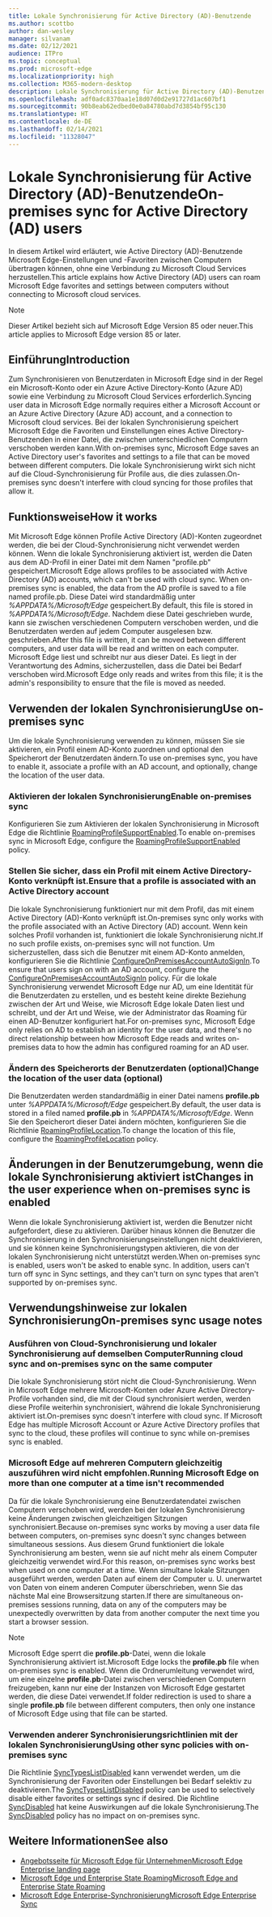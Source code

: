 ```yaml
---
title: Lokale Synchronisierung für Active Directory (AD)-Benutzende
ms.author: scottbo
author: dan-wesley
manager: silvanam
ms.date: 02/12/2021
audience: ITPro
ms.topic: conceptual
ms.prod: microsoft-edge
ms.localizationpriority: high
ms.collection: M365-modern-desktop
description: Lokale Synchronisierung für Active Directory (AD)-Benutzende
ms.openlocfilehash: adf0adc8370aa1e18d07d0d2e91727d1ac607bf1
ms.sourcegitcommit: 90b8eab62edbed0e0a84780abd7d3854bf95c130
ms.translationtype: HT
ms.contentlocale: de-DE
ms.lasthandoff: 02/14/2021
ms.locfileid: "11328047"
---
```

# <span data-ttu-id="9854c-103">Lokale Synchronisierung für Active Directory (AD)-Benutzende</span><span class="sxs-lookup"><span data-stu-id="9854c-103">On-premises sync for Active Directory (AD) users</span></span>

<span data-ttu-id="9854c-104">In diesem Artikel wird erläutert, wie Active Directory (AD)-Benutzende Microsoft Edge-Einstellungen und -Favoriten zwischen Computern übertragen können, ohne eine Verbindung zu Microsoft Cloud Services herzustellen.</span><span class="sxs-lookup"><span data-stu-id="9854c-104">This article explains how Active Directory (AD) users can roam Microsoft Edge favorites and settings between computers without connecting to Microsoft cloud services.</span></span>

> [!NOTE]
> <span data-ttu-id="9854c-105">Dieser Artikel bezieht sich auf Microsoft Edge Version 85 oder neuer.</span><span class="sxs-lookup"><span data-stu-id="9854c-105">This article applies to Microsoft Edge version 85 or later.</span></span>

## <span data-ttu-id="9854c-106">Einführung</span><span class="sxs-lookup"><span data-stu-id="9854c-106">Introduction</span></span>

<span data-ttu-id="9854c-107">Zum Synchronisieren von Benutzerdaten in Microsoft Edge sind in der Regel ein Microsoft-Konto oder ein Azure Active Directory-Konto (Azure AD) sowie eine Verbindung zu Microsoft Cloud Services erforderlich.</span><span class="sxs-lookup"><span data-stu-id="9854c-107">Syncing user data in Microsoft Edge normally requires either a Microsoft Account or an Azure Active Directory (Azure AD) account, and a connection to Microsoft cloud services.</span></span> <span data-ttu-id="9854c-108">Bei der lokalen Synchronisierung speichert Microsoft Edge die Favoriten und Einstellungen eines Active Directory-Benutzenden in einer Datei, die zwischen unterschiedlichen Computern verschoben werden kann.</span><span class="sxs-lookup"><span data-stu-id="9854c-108">With on-premises sync, Microsoft Edge saves an Active Directory user's favorites and settings to a file that can be moved between different computers.</span></span> <span data-ttu-id="9854c-109">Die lokale Synchronisierung wirkt sich nicht auf die Cloud-Synchronisierung für Profile aus, die dies zulassen.</span><span class="sxs-lookup"><span data-stu-id="9854c-109">On-premises sync doesn't interfere with cloud syncing for those profiles that allow it.</span></span>

## <span data-ttu-id="9854c-110">Funktionsweise</span><span class="sxs-lookup"><span data-stu-id="9854c-110">How it works</span></span>

<span data-ttu-id="9854c-111">Mit Microsoft Edge können Profile Active Directory (AD)-Konten zugeordnet werden, die bei der Cloud-Synchronisierung nicht verwendet werden können. Wenn die lokale Synchronisierung aktiviert ist, werden die Daten aus dem AD-Profil in einer Datei mit dem Namen "profile.pb" gespeichert.</span><span class="sxs-lookup"><span data-stu-id="9854c-111">Microsoft Edge allows profiles to be associated with Active Directory (AD) accounts, which can't be used with cloud sync. When on-premises sync is enabled, the data from the AD profile is saved to a file named profile.pb.</span></span> <span data-ttu-id="9854c-112">Diese Datei wird standardmäßig unter *%APPDATA%/Microsoft/Edge* gespeichert.</span><span class="sxs-lookup"><span data-stu-id="9854c-112">By default, this file is stored in *%APPDATA%/Microsoft/Edge*.</span></span> <span data-ttu-id="9854c-113">Nachdem diese Datei geschrieben wurde, kann sie zwischen verschiedenen Computern verschoben werden, und die Benutzerdaten werden auf jedem Computer ausgelesen bzw. geschrieben.</span><span class="sxs-lookup"><span data-stu-id="9854c-113">After this file is written, it can be moved between different computers, and user data will be read and written on each computer.</span></span> <span data-ttu-id="9854c-114">Microsoft Edge liest und schreibt nur aus dieser Datei. Es liegt in der Verantwortung des Admins, sicherzustellen, dass die Datei bei Bedarf verschoben wird.</span><span class="sxs-lookup"><span data-stu-id="9854c-114">Microsoft Edge only reads and writes from this file; it is the admin's responsibility to ensure that the file is moved as needed.</span></span>

## <span data-ttu-id="9854c-115">Verwenden der lokalen Synchronisierung</span><span class="sxs-lookup"><span data-stu-id="9854c-115">Use on-premises sync</span></span>

<span data-ttu-id="9854c-116">Um die lokale Synchronisierung verwenden zu können, müssen Sie sie aktivieren, ein Profil einem AD-Konto zuordnen und optional den Speicherort der Benutzerdaten ändern.</span><span class="sxs-lookup"><span data-stu-id="9854c-116">To use on-premises sync, you have to enable it, associate a profile with an AD account, and optionally, change the location of the user data.</span></span>

### <span data-ttu-id="9854c-117">Aktivieren der lokalen Synchronisierung</span><span class="sxs-lookup"><span data-stu-id="9854c-117">Enable on-premises sync</span></span>

<span data-ttu-id="9854c-118">Konfigurieren Sie zum Aktivieren der lokalen Synchronisierung in Microsoft Edge die Richtlinie [RoamingProfileSupportEnabled](https://docs.microsoft.com/DeployEdge/microsoft-edge-policies#roamingprofilesupportenabled).</span><span class="sxs-lookup"><span data-stu-id="9854c-118">To enable on-premises sync in Microsoft Edge, configure the [RoamingProfileSupportEnabled](https://docs.microsoft.com/DeployEdge/microsoft-edge-policies#roamingprofilesupportenabled) policy.</span></span>

### <span data-ttu-id="9854c-119">Stellen Sie sicher, dass ein Profil mit einem Active Directory-Konto verknüpft ist.</span><span class="sxs-lookup"><span data-stu-id="9854c-119">Ensure that a profile is associated with an Active Directory account</span></span>

<span data-ttu-id="9854c-120">Die lokale Synchronisierung funktioniert nur mit dem Profil, das mit einem Active Directory (AD)-Konto verknüpft ist.</span><span class="sxs-lookup"><span data-stu-id="9854c-120">On-premises sync only works with the profile associated with an Active Directory (AD) account.</span></span> <span data-ttu-id="9854c-121">Wenn kein solches Profil vorhanden ist, funktioniert die lokale Synchronisierung nicht.</span><span class="sxs-lookup"><span data-stu-id="9854c-121">If no such profile exists, on-premises sync will not function.</span></span> <span data-ttu-id="9854c-122">Um sicherzustellen, dass sich die Benutzer mit einem AD-Konto anmelden, konfigurieren Sie die Richtlinie [ConfigureOnPremisesAccountAutoSignIn](https://docs.microsoft.com/DeployEdge/microsoft-edge-policies#configureonpremisesaccountautosignin).</span><span class="sxs-lookup"><span data-stu-id="9854c-122">To ensure that users sign on with an AD account, configure the [ConfigureOnPremisesAccountAutoSignIn](https://docs.microsoft.com/DeployEdge/microsoft-edge-policies#configureonpremisesaccountautosignin) policy.</span></span> <span data-ttu-id="9854c-123">Für die lokale Synchronisierung verwendet Microsoft Edge nur AD, um eine Identität für die Benutzerdaten zu erstellen, und es besteht keine direkte Beziehung zwischen der Art und Weise, wie Microsoft Edge lokale Daten liest und schreibt, und der Art und Weise, wie der Administrator das Roaming für einen AD-Benutzer konfiguriert hat.</span><span class="sxs-lookup"><span data-stu-id="9854c-123">For on-premises sync, Microsoft Edge only relies on AD to establish an identity for the user data, and there's no direct relationship between how Microsoft Edge reads and writes on-premises data to how the admin has configured roaming for an AD user.</span></span>

### <span data-ttu-id="9854c-124">Ändern des Speicherorts der Benutzerdaten (optional)</span><span class="sxs-lookup"><span data-stu-id="9854c-124">Change the location of the user data (optional)</span></span>

<span data-ttu-id="9854c-125">Die Benutzerdaten werden standardmäßig in einer Datei namens **profile.pb** unter *%APPDATA%/Microsoft/Edge* gespeichert.</span><span class="sxs-lookup"><span data-stu-id="9854c-125">By default, the user data is stored in a filed named **profile.pb** in *%APPDATA%/Microsoft/Edge*.</span></span> <span data-ttu-id="9854c-126">Wenn Sie den Speicherort dieser Datei ändern möchten, konfigurieren Sie die Richtlinie [RoamingProfileLocation](https://docs.microsoft.com/DeployEdge/microsoft-edge-policies#roamingprofilelocation).</span><span class="sxs-lookup"><span data-stu-id="9854c-126">To change the location of this file, configure the [RoamingProfileLocation](https://docs.microsoft.com/DeployEdge/microsoft-edge-policies#roamingprofilelocation) policy.</span></span>

## <span data-ttu-id="9854c-127">Änderungen in der Benutzerumgebung, wenn die lokale Synchronisierung aktiviert ist</span><span class="sxs-lookup"><span data-stu-id="9854c-127">Changes in the user experience when on-premises sync is enabled</span></span>

<span data-ttu-id="9854c-128">Wenn die lokale Synchronisierung aktiviert ist, werden die Benutzer nicht aufgefordert, diese zu aktivieren. Darüber hinaus können die Benutzer die Synchronisierung in den Synchronisierungseinstellungen nicht deaktivieren, und sie können keine Synchronisierungstypen aktivieren, die von der lokalen Synchronisierung nicht unterstützt werden.</span><span class="sxs-lookup"><span data-stu-id="9854c-128">When on-premises sync is enabled, users won't be asked to enable sync. In addition, users can't turn off sync in Sync settings, and they can't turn on sync types that aren't supported by on-premises sync.</span></span>

## <span data-ttu-id="9854c-129">Verwendungshinweise zur lokalen Synchronisierung</span><span class="sxs-lookup"><span data-stu-id="9854c-129">On-premises sync usage notes</span></span>

### <span data-ttu-id="9854c-130">Ausführen von Cloud-Synchronisierung und lokaler Synchronisierung auf demselben Computer</span><span class="sxs-lookup"><span data-stu-id="9854c-130">Running cloud sync and on-premises sync on the same computer</span></span>

<span data-ttu-id="9854c-131">Die lokale Synchronisierung stört nicht die Cloud-Synchronisierung. Wenn in Microsoft Edge mehrere Microsoft-Konten oder Azure Active Directory-Profile vorhanden sind, die mit der Cloud synchronisiert werden, werden diese Profile weiterhin synchronisiert, während die lokale Synchronisierung aktiviert ist.</span><span class="sxs-lookup"><span data-stu-id="9854c-131">On-premises sync doesn't interfere with cloud sync. If Microsoft Edge has multiple Microsoft Account or Azure Active Directory profiles that sync to the cloud, these profiles will continue to sync while on-premises sync is enabled.</span></span>

### <span data-ttu-id="9854c-132">Microsoft Edge auf mehreren Computern gleichzeitig auszuführen wird nicht empfohlen.</span><span class="sxs-lookup"><span data-stu-id="9854c-132">Running Microsoft Edge on more than one computer at a time isn't recommended</span></span>

<span data-ttu-id="9854c-133">Da für die lokale Synchronisierung eine Benutzerdatendatei zwischen Computern verschoben wird, werden bei der lokalen Synchronisierung keine Änderungen zwischen gleichzeitigen Sitzungen synchronisiert.</span><span class="sxs-lookup"><span data-stu-id="9854c-133">Because on-premises sync works by moving a user data file between computers, on-premises sync doesn't sync changes between simultaneous sessions.</span></span> <span data-ttu-id="9854c-134">Aus diesem Grund funktioniert die lokale Synchronisierung am besten, wenn sie auf nicht mehr als einem Computer gleichzeitig verwendet wird.</span><span class="sxs-lookup"><span data-stu-id="9854c-134">For this reason, on-premises sync works best when used on one computer at a time.</span></span> <span data-ttu-id="9854c-135">Wenn simultane lokale Sitzungen ausgeführt werden, werden Daten auf einem der Computer u. U. unerwartet von Daten von einem anderen Computer überschrieben, wenn Sie das nächste Mal eine Browsersitzung starten.</span><span class="sxs-lookup"><span data-stu-id="9854c-135">If there are simultaneous on-premises sessions running, data on any of the computers may be unexpectedly overwritten by data from another computer the next time you start a browser session.</span></span>

> [!NOTE]
> <span data-ttu-id="9854c-136">Microsoft Edge sperrt die **profile.pb**-Datei, wenn die lokale Synchronisierung aktiviert ist.</span><span class="sxs-lookup"><span data-stu-id="9854c-136">Microsoft Edge locks the **profile.pb** file when on-premises sync is enabled.</span></span> <span data-ttu-id="9854c-137">Wenn die Ordnerumleitung verwendet wird, um eine einzelne **profile.pb**-Datei zwischen verschiedenen Computern freizugeben, kann nur eine der Instanzen von Microsoft Edge gestartet werden, die diese Datei verwendet.</span><span class="sxs-lookup"><span data-stu-id="9854c-137">If folder redirection is used to share a single **profile.pb** file between different computers, then only one instance of Microsoft Edge using that file can be started.</span></span>

### <span data-ttu-id="9854c-138">Verwenden anderer Synchronisierungsrichtlinien mit der lokalen Synchronisierung</span><span class="sxs-lookup"><span data-stu-id="9854c-138">Using other sync policies with on-premises sync</span></span>

<span data-ttu-id="9854c-139">Die Richtlinie [SyncTypesListDisabled](https://docs.microsoft.com/DeployEdge/microsoft-edge-policies#synctypeslistdisabled) kann verwendet werden, um die Synchronisierung der Favoriten oder Einstellungen bei Bedarf selektiv zu deaktivieren.</span><span class="sxs-lookup"><span data-stu-id="9854c-139">The [SyncTypesListDisabled](https://docs.microsoft.com/DeployEdge/microsoft-edge-policies#synctypeslistdisabled) policy can be used to selectively disable either favorites or settings sync if desired.</span></span> <span data-ttu-id="9854c-140">Die Richtline [SyncDisabled](https://docs.microsoft.com/DeployEdge/microsoft-edge-policies#syncdisabled) hat keine Auswirkungen auf die lokale Synchronisierung.</span><span class="sxs-lookup"><span data-stu-id="9854c-140">The [SyncDisabled](https://docs.microsoft.com/DeployEdge/microsoft-edge-policies#syncdisabled) policy has no impact on on-premises sync.</span></span>

## <span data-ttu-id="9854c-141">Weitere Informationen</span><span class="sxs-lookup"><span data-stu-id="9854c-141">See also</span></span>

- [<span data-ttu-id="9854c-142">Angebotsseite für Microsoft Edge für Unternehmen</span><span class="sxs-lookup"><span data-stu-id="9854c-142">Microsoft Edge Enterprise landing page</span></span>](https://aka.ms/EdgeEnterprise)
- [<span data-ttu-id="9854c-143">Microsoft Edge und Enterprise State Roaming</span><span class="sxs-lookup"><span data-stu-id="9854c-143">Microsoft Edge and Enterprise State Roaming</span></span>](microsoft-edge-enterprise-state-roaming.md)
- [<span data-ttu-id="9854c-144">Microsoft Edge Enterprise-Synchronisierung</span><span class="sxs-lookup"><span data-stu-id="9854c-144">Microsoft Edge Enterprise Sync</span></span>](microsoft-edge-enterprise-sync.md)
